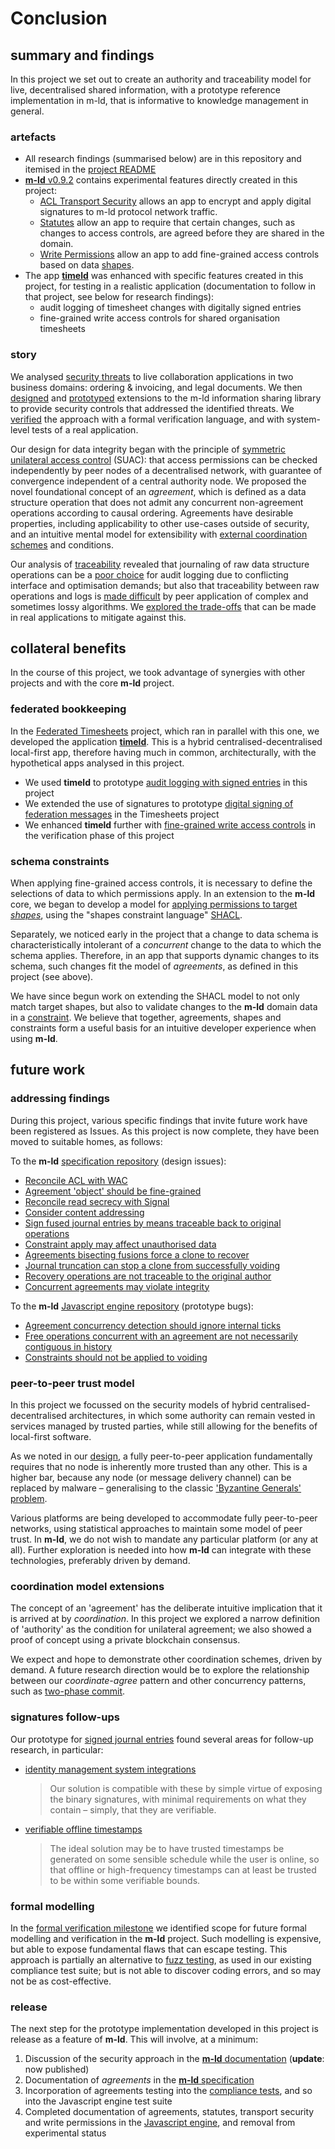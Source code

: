 # Conclusion

## summary and findings
In this project we set out to create an authority and traceability model for live, decentralised shared information, with a prototype reference implementation in m-ld, that is informative to knowledge management in general.

### artefacts

- All research findings (summarised below) are in this repository and itemised in the [project README](https://github.com/m-ld/m-ld-security-spec#milestones)
- [**m-ld** v0.9.2](https://www.npmjs.com/package/@m-ld/m-ld/v/0.9.2) contains experimental features directly created in this project:
  - [ACL Transport Security](https://js.m-ld.org/classes/meldacltransportsecurity.html) allows an app to encrypt and apply digital signatures to m-ld protocol network traffic.
  - [Statutes](https://js.m-ld.org/classes/statutory.html) allow an app to require that certain changes, such as changes to access controls, are agreed before they are shared in the domain.
  - [Write Permissions](https://js.m-ld.org/classes/writepermitted.html) allow an app to add fine-grained access controls based on data [shapes](https://js.m-ld.org/classes/shape.html).
- The app [**timeld**](https://github.com/m-ld/timeld) was enhanced with specific features created in this project, for testing in a realistic application (documentation to follow in that project, see below for research findings):
  - audit logging of timesheet changes with digitally signed entries
  - fine-grained write access controls for shared organisation timesheets

### story

We analysed [security threats](../threats) to live collaboration applications in two business domains: ordering & invoicing, and legal documents. We then [designed](../design) and [prototyped](../prototype) extensions to the m-ld information sharing library to provide security controls that addressed the identified threats. We [verified](../verification) the approach with a formal verification language, and with system-level tests of a real application.

Our design for data integrity began with the principle of [symmetric unilateral access control](../design/suac.md) (SUAC): that access permissions can be checked independently by peer nodes of a decentralised network, with guarantee of convergence independent of a central authority node. We proposed the novel foundational concept of an _agreement_, which is defined as a data structure operation that does not admit any concurrent non-agreement operations according to causal ordering. Agreements have desirable properties, including applicability to other use-cases outside of security, and an intuitive mental model for extensibility with [external coordination schemes](https://github.com/m-ld/m-ld-iroha) and conditions.

Our analysis of [traceability](../design/traceability.md) revealed that journaling of raw data structure operations can be a [poor choice](../design/traceability.md#1-journal) for audit logging due to conflicting interface and optimisation demands; but also that traceability between raw operations and logs is [made difficult](../design/traceability.md#3-updates) by peer application of complex and sometimes lossy algorithms. We [explored the trade-offs](https://github.com/m-ld/timeld/pull/50) that can be made in real applications to mitigate against this.

## collateral benefits

In the course of this project, we took advantage of synergies with other projects and with the core **m-ld** project.

### federated bookkeeping

In the [Federated Timesheets](https://github.com/federatedbookkeeping/timesheets) project, which ran in parallel with this one, we developed the application [**timeld**](https://github.com/m-ld/timeld). This is a hybrid centralised-decentralised local-first app, therefore having much in common, architecturally, with the hypothetical apps analysed in this project.

- We used **timeld** to prototype [audit logging with signed entries](https://github.com/m-ld/timeld/pull/50) in this project
- We extended the use of signatures to prototype [digital signing of federation messages](https://github.com/m-ld/timeld/pull/96) in the Timesheets project
- We enhanced **timeld** further with [fine-grained write access controls](https://github.com/m-ld/timeld/pull/103) in the verification phase of this project

### schema constraints

When applying fine-grained access controls, it is necessary to define the selections of data to which permissions apply. In an extension to the **m-ld** core, we began to develop a model for [applying permissions to target _shapes_](https://js.m-ld.org/classes/writepermitted.html), using the "shapes constraint language" [SHACL](https://www.w3.org/TR/shacl/).

Separately, we noticed early in the project that a change to data schema is characteristically intolerant of a _concurrent_ change to the data to which the schema applies. Therefore, in an app that supports dynamic changes to its schema, such changes fit the model of _agreements_, as defined in this project (see above).

We have since begun work on extending the SHACL model to not only match target shapes, but also to validate changes to the **m-ld** domain data in a [constraint](https://spec.m-ld.org/#constraints). We believe that together, agreements, shapes and constraints form a useful basis for an intuitive developer experience when using **m-ld**.

## future work

### addressing findings

During this project, various specific findings that invite future work have been registered as Issues. As this project is now complete, they have been moved to suitable homes, as follows:

To the **m-ld** [specification repository](https://github.com/m-ld/m-ld-spec/issues) (design issues):
- [Reconcile ACL with WAC](https://github.com/m-ld/m-ld-security-spec/issues/8)
- [Agreement 'object' should be fine-grained](https://github.com/m-ld/m-ld-security-spec/issues/9)
- [Reconcile read secrecy with Signal](https://github.com/m-ld/m-ld-security-spec/issues/11)
- [Consider content addressing](https://github.com/m-ld/m-ld-security-spec/issues/12)
- [Sign fused journal entries by means traceable back to original operations](https://github.com/m-ld/m-ld-security-spec/issues/18)
- [Constraint apply may affect unauthorised data](https://github.com/m-ld/m-ld-security-spec/issues/23)
- [Agreements bisecting fusions force a clone to recover](https://github.com/m-ld/m-ld-security-spec/issues/24)
- [Journal truncation can stop a clone from successfully voiding](https://github.com/m-ld/m-ld-security-spec/issues/25)
- [Recovery operations are not traceable to the original author](https://github.com/m-ld/m-ld-security-spec/issues/26)
- [Concurrent agreements may violate integrity](https://github.com/m-ld/m-ld-security-spec/issues/27)

To the **m-ld** [Javascript engine repository](https://github.com/m-ld/m-ld-js/issues) (prototype bugs):
- [Agreement concurrency detection should ignore internal ticks](https://github.com/m-ld/m-ld-security-spec/issues/16)
- [Free operations concurrent with an agreement are not necessarily contiguous in history](https://github.com/m-ld/m-ld-security-spec/issues/17)
- [Constraints should not be applied to voiding](https://github.com/m-ld/m-ld-security-spec/issues/20)

### peer-to-peer trust model

In this project we focussed on the security models of hybrid centralised-decentralised architectures, in which some authority can remain vested in services managed by trusted parties, while still allowing for the benefits of local-first software.

As we noted in our [design](https://github.com/m-ld/m-ld-security-spec/blob/main/design/suac.md#trust), a fully peer-to-peer application fundamentally requires that no node is inherently more trusted than any other. This is a higher bar, because any node (or message delivery channel) can be replaced by malware – generalising to the classic ['Byzantine Generals' problem](https://www.microsoft.com/en-us/research/publication/byzantine-generals-problem/?from=http%3A%2F%2Fresearch.microsoft.com%2Fen-us%2Fum%2Fpeople%2Flamport%2Fpubs%2Fbyz.pdf).

Various platforms are being developed to accommodate fully peer-to-peer networks, using statistical approaches to maintain some model of peer trust. In **m-ld**, we do not wish to mandate any particular platform (or any at all). Further exploration is needed into how **m-ld** can integrate with these technologies, preferably driven by demand.

### coordination model extensions

The concept of an 'agreement' has the deliberate intuitive implication that it is arrived at by _coordination_. In this project we explored a narrow definition of 'authority' as the condition for unilateral agreement; we also showed a proof of concept using a private blockchain consensus.

We expect and hope to demonstrate other coordination schemes, driven by demand. A future research direction would be to explore the relationship between our _coordinate-agree_ pattern and other concurrency patterns, such as [two-phase commit](../verification/formal%20verification.md#agreements-as-a-generalisation-of-two-phase-commit).

### signatures follow-ups

Our prototype for [signed journal entries](https://github.com/m-ld/timeld/pull/50) found several areas for follow-up research, in particular:

- [identity management system integrations](https://github.com/m-ld/timeld/pull/50#:~:text=In%20some%20systems%2C%20it%20may%20be%20required%20to%20provide%20externally%2Dverifiable%20signatures)
  > Our solution is compatible with these by simple virtue of exposing the binary signatures, with minimal requirements on what they contain – simply, that they are verifiable.
- [verifiable offline timestamps](https://github.com/m-ld/timeld/pull/50#:~:text=faithfully%20representing%20the%20time)
  > The ideal solution may be to have trusted timestamps be generated on some sensible schedule while the user is online, so that offline or high-frequency timestamps can at least be trusted to be within some verifiable bounds.

### formal modelling

In the [formal verification milestone](../verification/formal%20verification.md#conclusions--future-work) we identified scope for future formal modelling and verification in the **m-ld** project. Such modelling is expensive, but able to expose fundamental flaws that can escape testing. This approach is partially an alternative to [fuzz testing](https://news.ycombinator.com/item?id=33824909), as used in our existing compliance test suite; but is not able to discover coding errors, and so may not be as cost-effective.

### release

The next step for the prototype implementation developed in this project is release as a feature of **m-ld**. This will involve, at a minimum:

1. Discussion of the security approach in the [**m-ld** documentation](https://m-ld.org/doc/#security) (**update**: now published)
2. Documentation of _agreements_ in the [**m-ld** specification](https://spec.m-ld.org/)
3. Incorporation of agreements testing into the [compliance tests](https://github.com/m-ld/m-ld-spec/tree/master/compliance), and so into the Javascript engine test suite
4. Completed documentation of agreements, statutes, transport security and write permissions in the [Javascript engine](https://js.m-ld.org/), and removal from experimental status